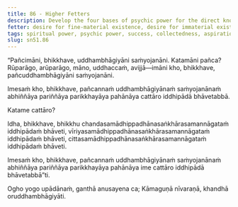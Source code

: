 ```yaml
---
title: 86 - Higher Fetters
description: Develop the four bases of psychic power for the direct knowledge, full understanding, complete exhaustion, and abandonment of the five higher fetters.
fetter: desire for fine-material existence, desire for immaterial existence, conceit, restlessness, ignorance
tags: spiritual power, psychic power, success, collectedness, aspiration, persistence, energy, mind, investigation, reflection, close examination, higher fetters, sn, sn45-56, sn51
slug: sn51.86
---
```


“Pañcimāni, bhikkhave, uddhambhāgiyāni saṁyojanāni. Katamāni pañca? Rūparāgo, arūparāgo, māno, uddhaccaṁ, avijjā—imāni kho, bhikkhave, pañcuddhambhāgiyāni saṁyojanāni.

Imesaṁ kho, bhikkhave, pañcannaṁ uddhambhāgiyānaṁ saṁyojanānaṁ abhiññāya pariññāya parikkhayāya pahānāya cattāro iddhipādā bhāvetabbā.

Katame cattāro?

Idha, bhikkhave, bhikkhu chandasamādhippadhānasaṅkhārasamannāgataṁ iddhipādaṁ bhāveti, vīriyasamādhippadhānasaṅkhārasamannāgataṁ iddhipādaṁ bhāveti, cittasamādhippadhānasaṅkhārasamannāgataṁ iddhipādaṁ bhāveti.

Imesaṁ kho, bhikkhave, pañcannaṁ uddhambhāgiyānaṁ saṁyojanānaṁ abhiññāya pariññāya parikkhayāya pahānāya ime cattāro iddhipādā bhāvetabbā”ti.

Ogho yogo upādānaṁ,
ganthā anusayena ca;
Kāmaguṇā nīvaraṇā,
khandhā oruddhambhāgiyāti.

